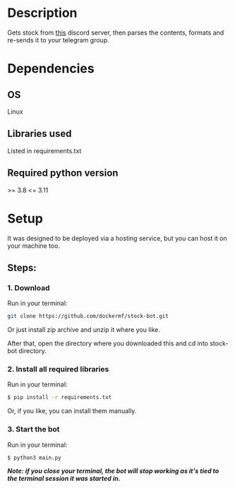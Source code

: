 # Description
Gets stock from [this](https://discord.gg/giftcard) discord server, then parses the contents, formats and re-sends it to your telegram group.
# Dependencies
## OS
Linux
## Libraries used
Listed in requirements.txt
## Required python version
\>= 3.8
<= 3.11
# Setup
It was designed to be deployed via a hosting service, but you can host it on your machine too.
## Steps:
### 1. Download
Run in your terminal:
```bash
git clone https://github.com/dockermf/stock-bot.git
```
Or just install zip archive and unzip it where you like.

After that, open the directory where you downloaded this and cd into stock-bot directory.
### 2. Install all required libraries
Run in your terminal:
```bash
$ pip install -r requirements.txt
```
Or, if you like, you can install them manually.
### 3. Start the bot
Run in your terminal:
```python
$ python3 main.py
```
***Note: if you close your terminal, the bot will stop working as it's tied to the terminal session it was started in.***
